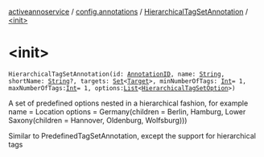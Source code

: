 [activeannoservice](../../index.md) / [config.annotations](../index.md) / [HierarchicalTagSetAnnotation](index.md) / [&lt;init&gt;](./-init-.md)

# &lt;init&gt;

`HierarchicalTagSetAnnotation(id: `[`AnnotationID`](../-annotation-i-d.md)`, name: `[`String`](https://kotlinlang.org/api/latest/jvm/stdlib/kotlin/-string/index.html)`, shortName: `[`String`](https://kotlinlang.org/api/latest/jvm/stdlib/kotlin/-string/index.html)`?, targets: `[`Set`](https://kotlinlang.org/api/latest/jvm/stdlib/kotlin.collections/-set/index.html)`<`[`Target`](../-target.md)`>, minNumberOfTags: `[`Int`](https://kotlinlang.org/api/latest/jvm/stdlib/kotlin/-int/index.html)` = 1, maxNumberOfTags: `[`Int`](https://kotlinlang.org/api/latest/jvm/stdlib/kotlin/-int/index.html)` = 1, options: `[`List`](https://kotlinlang.org/api/latest/jvm/stdlib/kotlin.collections/-list/index.html)`<`[`HierarchicalTagSetOption`](../-hierarchical-tag-set-option/index.md)`>)`

A set of predefined options nested in a hierarchical fashion, for example
    name = Location
    options = Germany(children = Berlin, Hamburg, Lower Saxony(children = Hannover, Oldenburg, Wolfsburg)))

Similar to PredefinedTagSetAnnotation, except the support for hierarchical tags

